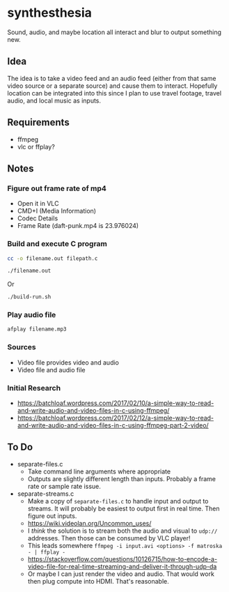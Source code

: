 # synthesthesia

Sound, audio, and maybe location all interact and blur to output something new.

## Idea

The idea is to take a video feed and an audio feed (either from that same video source or a separate source) and cause them to interact. Hopefully location can be integrated into this since I plan to use travel footage, travel audio, and local music as inputs.

## Requirements

- ffmpeg
- vlc or ffplay?

## Notes

### Figure out frame rate of mp4

- Open it in VLC
- CMD+I (Media Information)
- Codec Details
- Frame Rate (daft-punk.mp4 is 23.976024)

### Build and execute C program

```bash
cc -o filename.out filepath.c
```

```bash
./filename.out
```

Or

```bash
./build-run.sh
```

### Play audio file

```bash
afplay filename.mp3
```

### Sources

- Video file provides video and audio
- Video file and audio file

### Initial Research

- https://batchloaf.wordpress.com/2017/02/10/a-simple-way-to-read-and-write-audio-and-video-files-in-c-using-ffmpeg/
- https://batchloaf.wordpress.com/2017/02/12/a-simple-way-to-read-and-write-audio-and-video-files-in-c-using-ffmpeg-part-2-video/

## To Do

- separate-files.c
  - Take command line arguments where appropriate
  - Outputs are slightly different length than inputs. Probably a frame rate or sample rate issue.
- separate-streams.c
  - Make a copy of `separate-files.c` to handle input and output to streams. It will probably be easiest to output first in real time. Then figure out inputs.
  - https://wiki.videolan.org/Uncommon_uses/
  - I _think_ the solution is to stream both the audio and visual to `udp://` addresses. Then those can be consumed by VLC player!
  - This leads somewhere `ffmpeg -i input.avi <options> -f matroska - | ffplay -`
  - https://stackoverflow.com/questions/10126715/how-to-encode-a-video-file-for-real-time-streaming-and-deliver-it-through-udp-da
  - Or maybe I can just render the video and audio. That would work then plug compute into HDMI. That's reasonable.
